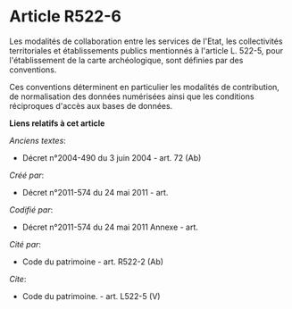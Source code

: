 # Article R522-6

Les modalités de collaboration entre les services de l'Etat, les collectivités territoriales et établissements publics
mentionnés à l'article L. 522-5, pour l'établissement de la carte archéologique, sont définies par des conventions.

Ces conventions déterminent en particulier les modalités de contribution, de normalisation des données numérisées ainsi que
les conditions réciproques d'accès aux bases de données.

**Liens relatifs à cet article**

_Anciens textes_:

  - Décret n°2004-490 du 3 juin 2004 - art. 72 (Ab)

_Créé par_:

  - Décret n°2011-574 du 24 mai 2011  - art.

_Codifié par_:

  - Décret n°2011-574 du 24 mai 2011 Annexe - art.

_Cité par_:

  - Code du patrimoine - art. R522-2 (Ab)

_Cite_:

  - Code du patrimoine. - art. L522-5 (V)
